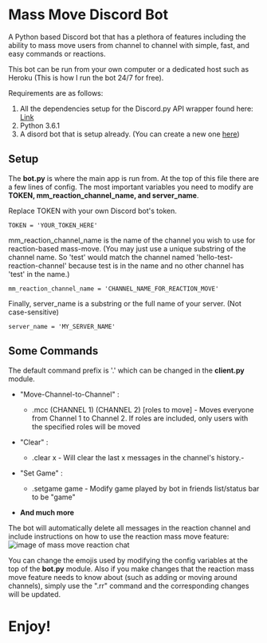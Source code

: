 # Mass Move Discord Bot
A Python based Discord bot that has a plethora of features including the ability to mass move users from channel to channel with simple, fast, and easy commands or reactions.

This bot can be run from your own computer or a dedicated host such as Heroku (This is how I run the bot 24/7 for free). 

Requirements are as follows:
1. All the dependencies setup for the Discord.py API wrapper found here: [Link](https://github.com/Rapptz/discord.py)
2. Python 3.6.1
3. A disord bot that is setup already. (You can create a new one [here](https://discordapp.com/developers/applications/))

## Setup
The **bot.py** is where the main app is run from. At the top of this file there are a few lines of config. The most important variables you need to modify are **TOKEN, mm_reaction_channel_name, and server_name**. 

Replace TOKEN with your own Discord bot's token. 

`TOKEN = 'YOUR_TOKEN_HERE'`

mm_reaction_channel_name is the name of the channel you wish to use for reaction-based mass-move. (You may just use a unique substring of the channel name. So 'test' would match the channel named 'hello-test-reaction-channel' because test is in the name and no other channel has 'test' in the name.) 

`mm_reaction_channel_name = 'CHANNEL_NAME_FOR_REACTION_MOVE'`

Finally, server_name is a substring or the full name of your server. (Not case-sensitive)

`server_name = 'MY_SERVER_NAME'`

## Some Commands
The default command prefix is '.' which can be changed in the **client.py** module.
* "Move-Channel-to-Channel" : 
  * .mcc (CHANNEL 1) (CHANNEL 2) [roles to move] -  Moves everyone from Channel 1 to Channel 2. If roles are included, only users with the specified roles will be moved
  
* "Clear" :
  * .clear x - Will clear the last x messages in the channel's history.-
 
* "Set Game" :
  * .setgame game - Modify game played by bot in friends list/status bar to be "game"
  
* **And much more**

The bot will automatically delete all messages in the reaction channel and include instructions on how to use the reaction mass move feature:
![image of mass move reaction chat](https://i.imgur.com/HzqgyOG.png)


You can change the emojis used by modifying the config variables at the top of the **bot.py** module. Also if you make changes that the reaction mass move feature needs to know about (such as adding or moving around channels), simply use the ".rr" command and the corresponding changes will be updated.

# Enjoy!
